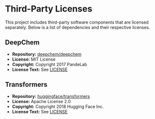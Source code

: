 # Third-Party Licenses

This project includes third-party software components that are licensed separately. Below is a list of dependencies and their respective licenses.

## DeepChem

- **Repository:** [deepchem/deepchem](https://github.com/deepchem/deepchem)
- **License:** MIT License
- **Copyright:** Copyright 2017 PandeLab
- **License Text:** See [LICENSE](https://github.com/deepchem/deepchem/blob/master/LICENSE)

## Transformers

- **Repository:** [huggingface/transformers](https://github.com/huggingface/transformers)
- **License:** Apache License 2.0
- **Copyright:** Copyright 2018 Hugging Face Inc.
- **License Text:** See [LICENSE](https://github.com/huggingface/transformers/blob/main/LICENSE)
